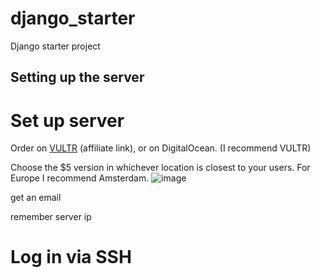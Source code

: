 # django_starter
Django starter project

## Setting up the server

# Set up server

Order on [VULTR](http://www.vultr.com/?ref=6815091) (affiliate link), or on DigitalOcean. (I recommend VULTR)

Choose the $5 version in whichever location is closest to your users. For Europe I recommend Amsterdam.
![image](https://i.imgur.com/QdrV55s.png)


get an email

remember server ip


# Log in via SSH


